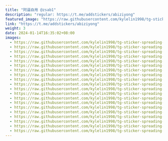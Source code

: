 ```yaml
---
title: "阿逼自用 @zsab1"
description: "regular: https://t.me/addstickers/abiziyong"
featured_image: "https://raw.githubusercontent.com/kylelin1998/tg-sticker-spreading-worldwide-images/main/img/a35465ca-6643-409b-a816-bc19210c0349.jpg"
link: "https://t.me/addstickers/abiziyong"
weight: 3
date: 2024-01-14T16:35:02+08:00
images:
  - https://raw.githubusercontent.com/kylelin1998/tg-sticker-spreading-worldwide-images/main/img/a35465ca-6643-409b-a816-bc19210c0349.jpg
  - https://raw.githubusercontent.com/kylelin1998/tg-sticker-spreading-worldwide-images/main/img/af8ed6d1-05db-4f13-bcee-b8a5f506c011.jpg
  - https://raw.githubusercontent.com/kylelin1998/tg-sticker-spreading-worldwide-images/main/img/460affed-efc3-4964-9d49-376fef5b5a00.jpg
  - https://raw.githubusercontent.com/kylelin1998/tg-sticker-spreading-worldwide-images/main/img/15552929-1a49-4b81-a6f8-3d31d26a9481.jpg
  - https://raw.githubusercontent.com/kylelin1998/tg-sticker-spreading-worldwide-images/main/img/41f27237-b33c-4ac1-8cf6-8c1cbe9a2310.jpg
  - https://raw.githubusercontent.com/kylelin1998/tg-sticker-spreading-worldwide-images/main/img/5346004e-4e46-4ea3-8848-0df5aa85cacb.jpg
  - https://raw.githubusercontent.com/kylelin1998/tg-sticker-spreading-worldwide-images/main/img/d71b5c7b-eac4-4ea5-b873-a1abbe560a41.jpg
  - https://raw.githubusercontent.com/kylelin1998/tg-sticker-spreading-worldwide-images/main/img/a47e41ad-1c58-4f79-be4a-8cba561c757d.jpg
  - https://raw.githubusercontent.com/kylelin1998/tg-sticker-spreading-worldwide-images/main/img/b6ac3765-73b7-4dd5-9298-a2aef52df352.jpg
  - https://raw.githubusercontent.com/kylelin1998/tg-sticker-spreading-worldwide-images/main/img/5e2a4f8c-2838-48cd-ba45-0b6e4f7682cd.jpg
  - https://raw.githubusercontent.com/kylelin1998/tg-sticker-spreading-worldwide-images/main/img/b0b052c2-4749-408b-915b-e4a1eb391b26.jpg
  - https://raw.githubusercontent.com/kylelin1998/tg-sticker-spreading-worldwide-images/main/img/cf8a348d-a629-43d9-93c4-fdb7627952ca.jpg
  - https://raw.githubusercontent.com/kylelin1998/tg-sticker-spreading-worldwide-images/main/img/78064ff3-e0c5-4251-8370-ee4bc0c72bf0.jpg
  - https://raw.githubusercontent.com/kylelin1998/tg-sticker-spreading-worldwide-images/main/img/465a54fb-6e08-4a30-b0b9-d45ae5861a04.jpg
  - https://raw.githubusercontent.com/kylelin1998/tg-sticker-spreading-worldwide-images/main/img/c6b8f5eb-90cc-4b47-a4a1-d30adc75cc2c.jpg
  - https://raw.githubusercontent.com/kylelin1998/tg-sticker-spreading-worldwide-images/main/img/f94be00a-9900-4aff-8a05-7473801d4ec6.jpg
  - https://raw.githubusercontent.com/kylelin1998/tg-sticker-spreading-worldwide-images/main/img/136065cd-a8ad-4591-8f3a-bd31a9acbd88.jpg
  - https://raw.githubusercontent.com/kylelin1998/tg-sticker-spreading-worldwide-images/main/img/26af50dd-868a-441b-a8fc-0e5b234ee5b8.jpg
  - https://raw.githubusercontent.com/kylelin1998/tg-sticker-spreading-worldwide-images/main/img/86b4e050-cf3c-4056-b51b-796ce5e47f8e.jpg
  - https://raw.githubusercontent.com/kylelin1998/tg-sticker-spreading-worldwide-images/main/img/9f99a25d-12bc-4188-a821-24b1ad3350de.jpg
---
```

